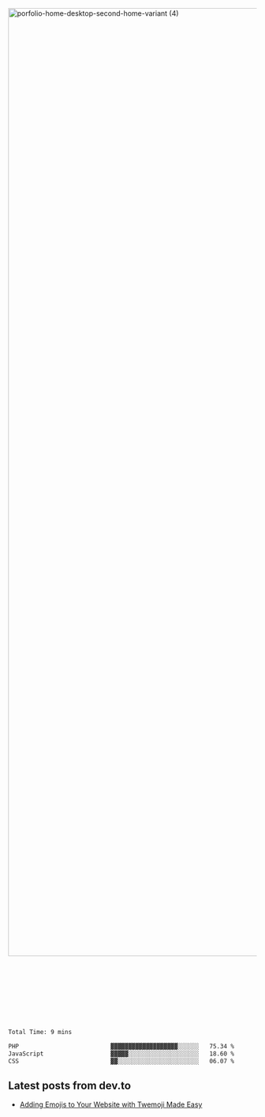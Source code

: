 <img width="1920" alt="porfolio-home-desktop-second-home-variant (4)" src="https://user-images.githubusercontent.com/44812120/231556360-1ee1d327-1a45-4bda-a93d-dd32a34149e4.png">
 
 
 
 
 
 <br><br><br><br><br><br><br>
<!--START_SECTION:waka-->

```txt
Total Time: 9 mins

PHP                          ▓▓▓▓▓▓▓▓▓▓▓▓▓▓▓▓▓▓▓░░░░░░   75.34 %
JavaScript                   ▓▓▓▓▓░░░░░░░░░░░░░░░░░░░░   18.60 %
CSS                          ▓▓░░░░░░░░░░░░░░░░░░░░░░░   06.07 %
```

<!--END_SECTION:waka-->

## Latest posts from dev.to
<!-- MEDIUM-STORY-LIST:START -->
- [Adding Emojis to Your Website with Twemoji Made Easy](https://dev.to/danielsebesta/adding-emojis-to-your-website-with-twemoji-made-easy-mc8)
<!-- MEDIUM-STORY-LIST:END -->

